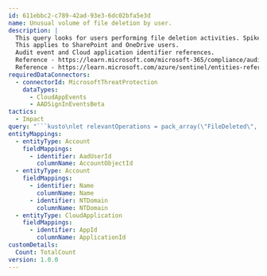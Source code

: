 ```yaml
---
id: 611ebbc2-c789-42ad-93e3-6dc02bfa5e3d
name: Unusual volume of file deletion by user.
description: |
  This query looks for users performing file deletion activities. Spikes in file deletion observed from risky sign-in sessions are flagged here.
  This applies to SharePoint and OneDrive users.
  Audit event and Cloud application identifier references.
  Reference - https://learn.microsoft.com/microsoft-365/compliance/audit-log-activities?view=o365-worldwide
  Reference - https://learn.microsoft.com/azure/sentinel/entities-reference#cloud-application-identifiers
requiredDataConnectors:
  - connectorId: MicrosoftThreatProtection
    dataTypes:
      - CloudAppEvents
      - AADSignInEventsBeta
tactics:
  - Impact
query: "```kusto\nlet relevantOperations = pack_array(\"FileDeleted\", \"FileRecycled\", \"FileDeletedFirstStageRecycleBin\", \"FileDeletedSecondStageRecycleBin\", \"FileVersionsAllMinorsRecycled\", \"FileVersionRecycled\", \"FileVersionsAllRecycled\");\nlet relevantAppIds = pack_array(int(20892), int(15600)); // App Ids for SharePoint and OneDrive\nlet timeWindow = 24h;\nlet timeNow = now();\n//\nlet riskyUsers= // Look for users with risky sign-ins\n  AADSignInEventsBeta    \n  | where Timestamp between ((timeNow - timeWindow) .. (timeNow))\n  | where isnotempty(AccountObjectId) and isnotempty(RequestId) // In AADSignInEventsBeta, the SessionId column has inaccurate data and instead the RequestId has the actual Session identifier\n  | where ErrorCode == 0\n  | where RiskLevelDuringSignIn >=80\n  | project RiskLevelDuringSignIn, AccountObjectId, Timestamp, SessionId=RequestId\n  ;\nlet hasUsers = isnotempty(toscalar(riskyUsers));\n//\nlet deleteEvents = // look for file deletion activity and scope it to risky users\n  CloudAppEvents\n  | where hasUsers\n  | where Timestamp between ((timeNow - timeWindow) .. (timeNow))\n  | where ApplicationId in (relevantAppIds)\n  | where isnotempty(AccountObjectId)\n  | where AccountObjectId in (riskyUsers)\n  | where ActionType in (relevantOperations)\n  | extend SessionId= tostring(RawEventData.AppAccessContext.AADSessionId)\n  | where isnotempty(SessionId)\n  | project AccountObjectId, AccountDisplayName, ApplicationId, SessionId, ActionType, Timestamp, ReportId\n  ;   \n //\ndeleteEvents  \n| join kind=leftsemi riskyUsers on AccountObjectId, SessionId\n| summarize Count=count() , (Timestamp, ReportId)=arg_min(Timestamp, ReportId) by AccountObjectId, AccountDisplayName, ApplicationId, ActionType, Time=bin(Timestamp, 5m)\n// look for only those scoped users who have generated an increase in file deletion activity.\n| summarize TotalCount= countif(Count > 50), (Timestamp, ReportId)=arg_min(Timestamp, ReportId) by AccountObjectId, AccountDisplayName, ApplicationId \n| where TotalCount >= 3\n| project AccountObjectId, AccountDisplayName, ApplicationId, TotalCount, ReportId, Timestamp\n| extend NTDomain = tostring(split(AccountDisplayName,'\\\\',0)[0]), Name = tostring(split(AccountDisplayName,'\\\\',1)[0])\n| extend Account_0_Name = Name\n| extend Account_0_NTDomain = NTDomain\n| extend Account_0_AadUserId = AccountObjectId\n| extend CloudApplication_0_AppId = ApplicationId\n```"
entityMappings:
  - entityType: Account
    fieldMappings:
      - identifier: AadUserId
        columnName: AccountObjectId
  - entityType: Account
    fieldMappings:
      - identifier: Name
        columnName: Name
      - identifier: NTDomain
        columnName: NTDomain
  - entityType: CloudApplication
    fieldMappings:
      - identifier: AppId
        columnName: ApplicationId
customDetails:
  Count: TotalCount
version: 1.0.0
---
```


